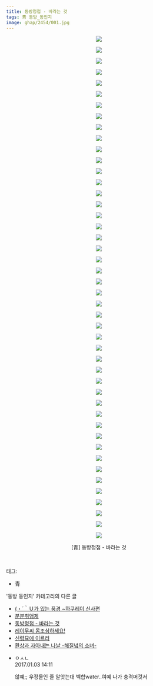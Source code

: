```yaml
---
title: 동방청첩 - 바라는 것
tags: 青 동방_동인지
image: ghap/2454/001.jpg
---
```

<div class="article">
<p style="text-align: center; clear: none; float: none;"><img src="{{ site.nasurl }}/ghap/2454/001.jpg"/></p>
<p style="text-align: center; clear: none; float: none;"><img src="{{ site.nasurl }}/ghap/2454/002.jpg"/></p>
<p style="text-align: center; clear: none; float: none;"><img src="{{ site.nasurl }}/ghap/2454/003.jpg"/></p>
<p style="text-align: center; clear: none; float: none;"><img src="{{ site.nasurl }}/ghap/2454/004.jpg"/></p>
<p style="text-align: center; clear: none; float: none;"><img src="{{ site.nasurl }}/ghap/2454/005.jpg"/></p>
<p style="text-align: center; clear: none; float: none;"><img src="{{ site.nasurl }}/ghap/2454/006.jpg"/></p>
<p style="text-align: center; clear: none; float: none;"><img src="{{ site.nasurl }}/ghap/2454/007.jpg"/></p>
<p style="text-align: center; clear: none; float: none;"><img src="{{ site.nasurl }}/ghap/2454/008.jpg"/></p>
<p style="text-align: center; clear: none; float: none;"><img src="{{ site.nasurl }}/ghap/2454/009.jpg"/></p>
<p style="text-align: center; clear: none; float: none;"><img src="{{ site.nasurl }}/ghap/2454/010.jpg"/></p>
<p style="text-align: center; clear: none; float: none;"><img src="{{ site.nasurl }}/ghap/2454/011.jpg"/></p>
<p style="text-align: center; clear: none; float: none;"><img src="{{ site.nasurl }}/ghap/2454/012.jpg"/></p>
<p style="text-align: center; clear: none; float: none;"><img src="{{ site.nasurl }}/ghap/2454/013.jpg"/></p>
<p style="text-align: center; clear: none; float: none;"><img src="{{ site.nasurl }}/ghap/2454/014.jpg"/></p>
<p style="text-align: center; clear: none; float: none;"><img src="{{ site.nasurl }}/ghap/2454/015.jpg"/></p>
<p style="text-align: center; clear: none; float: none;"><img src="{{ site.nasurl }}/ghap/2454/016.jpg"/></p>
<p style="text-align: center; clear: none; float: none;"><img src="{{ site.nasurl }}/ghap/2454/017.jpg"/></p>
<p style="text-align: center; clear: none; float: none;"><img src="{{ site.nasurl }}/ghap/2454/018.jpg"/></p>
<p style="text-align: center; clear: none; float: none;"><img src="{{ site.nasurl }}/ghap/2454/019.jpg"/></p>
<p style="text-align: center; clear: none; float: none;"><img src="{{ site.nasurl }}/ghap/2454/020.jpg"/></p>
<p style="text-align: center; clear: none; float: none;"><img src="{{ site.nasurl }}/ghap/2454/021.jpg"/></p>
<p style="text-align: center; clear: none; float: none;"><img src="{{ site.nasurl }}/ghap/2454/022.jpg"/></p>
<p style="text-align: center; clear: none; float: none;"><img src="{{ site.nasurl }}/ghap/2454/023.jpg"/></p>
<p style="text-align: center; clear: none; float: none;"><img src="{{ site.nasurl }}/ghap/2454/024.jpg"/></p>
<p style="text-align: center; clear: none; float: none;"><img src="{{ site.nasurl }}/ghap/2454/025.jpg"/></p>
<p style="text-align: center; clear: none; float: none;"><img src="{{ site.nasurl }}/ghap/2454/026.jpg"/></p>
<p style="text-align: center; clear: none; float: none;"><img src="{{ site.nasurl }}/ghap/2454/027.jpg"/></p>
<p style="text-align: center; clear: none; float: none;"><img src="{{ site.nasurl }}/ghap/2454/028.jpg"/></p>
<p style="text-align: center; clear: none; float: none;"><img src="{{ site.nasurl }}/ghap/2454/029.jpg"/></p>
<p style="text-align: center; clear: none; float: none;"><img src="{{ site.nasurl }}/ghap/2454/030.jpg"/></p>
<p style="text-align: center; clear: none; float: none;"><img src="{{ site.nasurl }}/ghap/2454/031.jpg"/></p>
<p style="text-align: center; clear: none; float: none;"><img src="{{ site.nasurl }}/ghap/2454/032.jpg"/></p>
<p style="text-align: center; clear: none; float: none;"><img src="{{ site.nasurl }}/ghap/2454/033.jpg"/></p>
<p style="text-align: center; clear: none; float: none;"><img src="{{ site.nasurl }}/ghap/2454/034.jpg"/></p>
<p style="text-align: center; clear: none; float: none;"><img src="{{ site.nasurl }}/ghap/2454/035.jpg"/></p>
<p style="text-align: center; clear: none; float: none;"><img src="{{ site.nasurl }}/ghap/2454/036.jpg"/></p>
<p style="text-align: center; clear: none; float: none;"><img src="{{ site.nasurl }}/ghap/2454/037.jpg"/></p>
<p style="text-align: center; clear: none; float: none;"><img src="{{ site.nasurl }}/ghap/2454/038.jpg"/></p>
<p style="text-align: center; clear: none; float: none;"><img src="{{ site.nasurl }}/ghap/2454/039.jpg"/></p>
<p style="text-align: center; clear: none; float: none;"><img src="{{ site.nasurl }}/ghap/2454/040.jpg"/></p>
<p style="text-align: center; clear: none; float: none;"><img src="{{ site.nasurl }}/ghap/2454/041.jpg"/></p>
<p style="text-align: center; clear: none; float: none;"><img src="{{ site.nasurl }}/ghap/2454/042.jpg"/></p>
<p style="text-align: center; clear: none; float: none;"><img src="{{ site.nasurl }}/ghap/2454/043.jpg"/></p>
<p style="text-align: center; clear: none; float: none;"><img src="{{ site.nasurl }}/ghap/2454/044.jpg"/></p>
<p style="text-align: center; clear: none; float: none;"><img src="{{ site.nasurl }}/ghap/2454/045.jpg"/></p>
<p style="text-align: center; clear: none; float: none;"><img src="{{ site.nasurl }}/ghap/2454/046.jpg"/></p>
<p style="text-align: center; clear: none; float: none;">[青] 동방청첩 - 바라는 것</p>
<p><br/></p>
</div><div class="tagTrail">
<p>태그: </p>
<ul>
<li>青</li>
</ul>
</div><div class="another">
<p>'동방 동인지' 카테고리의 다른 글</p>
<ul>
<li><a href="/2016-10-05-ghap_2456">(・´｀Ｕ가 있는 풍경 ~하쿠레이 신사편</a></li>
<li><a href="/2016-10-05-ghap_2455">분분취앵제</a></li>
<li><a href="/2016-10-05-ghap_2454">동방청첩 - 바라는 것</a></li>
<li><a href="/2016-10-05-ghap_2453">레이무씨 몸조심하세요!</a></li>
<li><a href="/2016-10-05-ghap_2452">신령묘에 이르러</a></li>
<li><a href="/2016-10-05-ghap_2451">환상과 자아내는 나날 -해질녘의 소녀-</a></li>
</ul>
</div><div class="cb_module cb_fluid">
<div class="cb_wrt cb_profile">
<div class="comment">
<ul>
<li class="cb_thumb_off" id="comment14882321">
<div class="cb_comment_area">
<div class="cb_info_area">
<div class="cb_section">
<span class="cb_nick_name">ㅇㅅㄴ</span>
</div>
<div class="cb_section">
<span class="cb_date">2017.01.03 14:11 </span>
</div>
</div>
<div class="cb_dsc_comment">
<p class="cb_dsc">
											않예;; 우정물인 줄 알앗는대 벡합water..여예 나가 충격머것서
										</p>
</div>
</div></li>
</ul>
</div>
</div><!-- commentList close -->
</div>